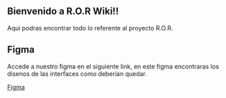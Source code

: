 ## Bienvenido a R.O.R Wiki!!

Aqui podras encontrar todo lo referente al proyecto R.O.R.

## Figma

Accede a nuestro figma en el siguiente link, en este figma encontraras los disenos de las interfaces como deberian quedar.

[Figma](https://www.figma.com/design/WMpk8x9wez5mwKhufu3FkG/ROR?node-id=0-1&p=f&t=bEE91ZgH5NkXtht8-0)

